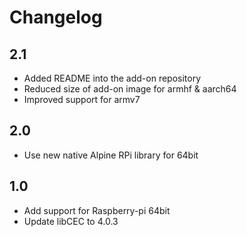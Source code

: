 # Changelog

## 2.1

- Added README into the add-on repository
- Reduced size of add-on image for armhf & aarch64
- Improved support for armv7

## 2.0

- Use new native Alpine RPi library for 64bit

## 1.0

- Add support for Raspberry-pi 64bit
- Update libCEC to 4.0.3
